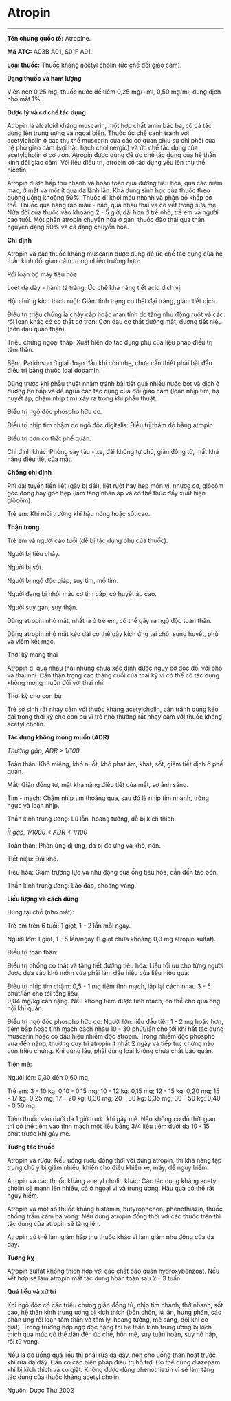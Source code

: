 # Atropin

---

**Tên chung quốc tế:** Atropine.

**Mã ATC:** A03B A01, S01F A01.

**Loại thuốc:** Thuốc kháng acetyl cholin (ức chế đối giao cảm).

**Dạng thuốc và hàm lượng**

Viên nén 0,25 mg; thuốc nước để tiêm 0,25 mg/1 ml, 0,50 mg/ml; dung dịch nhỏ mắt 1%.

**Dược lý và cơ chế tác dụng**

Atropin là alcaloid kháng muscarin, một hợp chất amin bậc ba, có cả tác dụng lên trung ương và ngoại biên. Thuốc ức chế cạnh tranh với acetylcholin ở các thụ thể muscarin của các cơ quan chịu sự chi phối của hệ phó giao cảm (sợi hậu hạch cholinergic) và ức chế tác dụng của acetylcholin ở cơ trơn. Atropin được dùng để ức chế tác dụng của hệ thần kinh đối giao cảm. Với liều điều trị, atropin có tác dụng yếu lên thụ thể nicotin.

Atropin được hấp thu nhanh và hoàn toàn qua đường tiêu hóa, qua các niêm mạc, ở mắt và một ít qua da lành lặn. Khả dụng sinh học của thuốc theo đường uống khoảng 50%. Thuốc đi khỏi máu nhanh và phân bố khắp cơ thể. Thuốc qua hàng rào máu - não, qua nhau thai và có vết trong sữa mẹ. Nửa đời của thuốc vào khoảng 2 - 5 giờ, dài hơn ở trẻ nhỏ, trẻ em và người cao tuổi. Một phần atropin chuyển hóa ở gan, thuốc đào thải qua thận nguyên dạng 50% và cả dạng chuyển hóa.

**Chỉ định**

Atropin và các thuốc kháng muscarin được dùng để ức chế tác dụng của hệ thần kinh đối giao cảm trong nhiều trường hợp:

Rối loạn bộ máy tiêu hóa

Loét dạ dày - hành tá tràng: Ức chế khả năng tiết acid dịch vị.

Hội chứng kích thích ruột: Giảm tình trạng co thắt đại tràng, giảm tiết dịch.

Ðiều trị triệu chứng ỉa chảy cấp hoặc mạn tính do tăng nhu động ruột và các rối loạn khác có co thắt cơ trơn: Cơn đau co thắt đường mật, đường tiết niệu (cơn đau quặn thận).

Triệu chứng ngoại tháp: Xuất hiện do tác dụng phụ của liệu pháp điều trị tâm thần.

Bệnh Parkinson ở giai đoạn đầu khi còn nhẹ, chưa cần thiết phải bắt đầu điều trị bằng thuốc loại dopamin.

Dùng trước khi phẫu thuật nhằm tránh bài tiết quá nhiều nước bọt và dịch ở đường hô hấp và để ngừa các tác dụng của đối giao cảm (loạn nhịp tim, hạ huyết áp, chậm nhịp tim) xảy ra trong khi phẫu thuật.

Ðiều trị ngộ độc phospho hữu cơ.

Ðiều trị nhịp tim chậm do ngộ độc digitalis: Ðiều trị thăm dò bằng atropin.

Ðiều trị cơn co thắt phế quản.

Chỉ định khác: Phòng say tàu - xe, đái không tự chủ, giãn đồng tử, mất khả năng điều tiết của mắt.

**Chống chỉ định**

Phì đại tuyến tiền liệt (gây bí đái), liệt ruột hay hẹp môn vị, nhược cơ, glôcôm góc đóng hay góc hẹp (làm tăng nhãn áp và có thể thúc đẩy xuất hiện glôcôm).

Trẻ em: Khi môi trường khí hậu nóng hoặc sốt cao.

**Thận trọng**

Trẻ em và người cao tuổi (dễ bị tác dụng phụ của thuốc).

Người bị tiêu chảy.

Người bị sốt.

Người bị ngộ độc giáp, suy tim, mổ tim.

Người đang bị nhồi máu cơ tim cấp, có huyết áp cao.

Người suy gan, suy thận.

Dùng atropin nhỏ mắt, nhất là ở trẻ em, có thể gây ra ngộ độc toàn thân.

Dùng atropin nhỏ mắt kéo dài có thể gây kích ứng tại chỗ, sung huyết, phù và viêm kết mạc.

Thời kỳ mang thai

Atropin đi qua nhau thai nhưng chưa xác định được nguy cơ độc đối với phôi và thai nhi. Cần thận trọng các tháng cuối của thai kỳ vì có thể có tác dụng không mong muốn đối với thai nhi.

Thời kỳ cho con bú

Trẻ sơ sinh rất nhạy cảm với thuốc kháng acetylcholin, cần tránh dùng kéo dài trong thời kỳ cho con bú vì trẻ nhỏ thường rất nhạy cảm với thuốc kháng acetyl cholin.

**Tác dụng không mong muốn (ADR)**

_Thường gặp, ADR > 1/100_

Toàn thân: Khô miệng, khó nuốt, khó phát âm, khát, sốt, giảm tiết dịch ở phế quản.

Mắt: Giãn đồng tử, mất khả năng điều tiết của mắt, sợ ánh sáng.

Tim - mạch: Chậm nhịp tim thoáng qua, sau đó là nhịp tim nhanh, trống ngực và loạn nhịp.

Thần kinh trung ương: Lú lẫn, hoang tưởng, dễ bị kích thích.

_Ít gặp, 1/1000 < ADR < 1/100_

Toàn thân: Phản ứng dị ứng, da bị đỏ ửng và khô, nôn.

Tiết niệu: Ðái khó.

Tiêu hóa: Giảm trương lực và nhu động của ống tiêu hóa, dẫn đến táo bón. 

Thần kinh trung ương: Lảo đảo, choáng váng.

**Liều lượng và cách dùng**

Dùng tại chỗ (nhỏ mắt):

Trẻ em trên 6 tuổi: 1 giọt, 1 - 2 lần mỗi ngày.

Người lớn: 1 giọt, 1 - 5 lần/ngày (1 giọt chứa khoảng 0,3 mg atropin sulfat).

Ðiều trị toàn thân:

Ðiều trị chống co thắt và tăng tiết đường tiêu hóa: Liều tối ưu cho từng người được dựa vào khô mồm vừa phải làm dấu hiệu của liều hiệu quả.

Ðiều trị nhịp tim chậm: 0,5 - 1 mg tiêm tĩnh mạch, lặp lại cách nhau 3 - 5 phút/lần cho tới tổng liều   
0,04 mg/kg cân nặng. Nếu không tiêm được tĩnh mạch, có thể cho qua ống nội khí quản.

Ðiều trị ngộ độc phospho hữu cơ: Người lớn: liều đầu tiên 1 - 2 mg hoặc hơn, tiêm bắp hoặc tĩnh mạch cách nhau 10 - 30 phút/lần cho tới khi hết tác dụng muscarin hoặc có dấu hiệu nhiễm độc atropin. Trong nhiễm độc phospho vừa đến nặng, thường duy trì atropin ít nhất 2 ngày và tiếp tục chừng nào còn triệu chứng. Khi dùng lâu, phải dùng loại không chứa chất bảo quản.

Tiền mê:

Người lớn: 0,30 đến 0,60 mg;

Trẻ em: 3 - 10 kg: 0,10 - 0,15 mg; 10 - 12 kg: 0,15 mg; 12 - 15 kg: 0,20 mg; 15 - 17 kg: 0,25 mg; 17 - 20 kg: 0,30 mg; 20 - 30 kg: 0,35 mg; 30 - 50 kg: 0,40 - 0,50 mg

Tiêm thuốc vào dưới da 1 giờ trước khi gây mê. Nếu không có đủ thời gian thì có thể tiêm vào tĩnh mạch một liều bằng 3/4 liều tiêm dưới da 10 - 15 phút trước khi gây mê.

**Tương tác thuốc**

Atropin và rượu: Nếu uống rượu đồng thời với dùng atropin, thì khả năng tập trung chú ý bị giảm nhiều, khiến cho điều khiển xe, máy, dễ nguy hiểm.

Atropin và các thuốc kháng acetyl cholin khác: Các tác dụng kháng acetyl cholin sẽ mạnh lên nhiều, cả ở ngoại vi và trung ương. Hậu quả có thể rất nguy hiểm.

Atropin và một số thuốc kháng histamin, butyrophenon, phenothiazin, thuốc chống trầm cảm ba vòng: Nếu dùng atropin đồng thời với các thuốc trên thì tác dụng của atropin sẽ tăng lên.

Atropin có thể làm giảm hấp thu thuốc khác vì làm giảm nhu động của dạ dày.

**Tương kỵ**

Atropin sulfat không thích hợp với các chất bảo quản hydroxybenzoat. Nếu kết hợp sẽ làm atropin mất tác dụng hoàn toàn sau 2 - 3 tuần.

**Quá liều và xử trí**

Khi ngộ độc có các triệu chứng giãn đồng tử, nhịp tim nhanh, thở nhanh, sốt cao, hệ thần kinh trung ương bị kích thích (bồn chồn, lú lẫn, hưng phấn, các phản ứng rối loạn tâm thần và tâm lý, hoang tưởng, mê sảng, đôi khi co giật). Trong trường hợp ngộ độc nặng thì hệ thần kinh trung ương bị kích thích quá mức có thể dẫn đến ức chế, hôn mê, suy tuần hoàn, suy hô hấp, rồi tử vong.

Nếu là do uống quá liều thì phải rửa dạ dày, nên cho uống than hoạt trước khi rửa dạ dày. Cần có các biện pháp điều trị hỗ trợ. Có thể dùng diazepam khi bị kích thích và co giật. Không được dùng phenothiazin vì sẽ làm tăng tác dụng của thuốc kháng acetyl cholin.

Nguồn: Dược Thư 2002